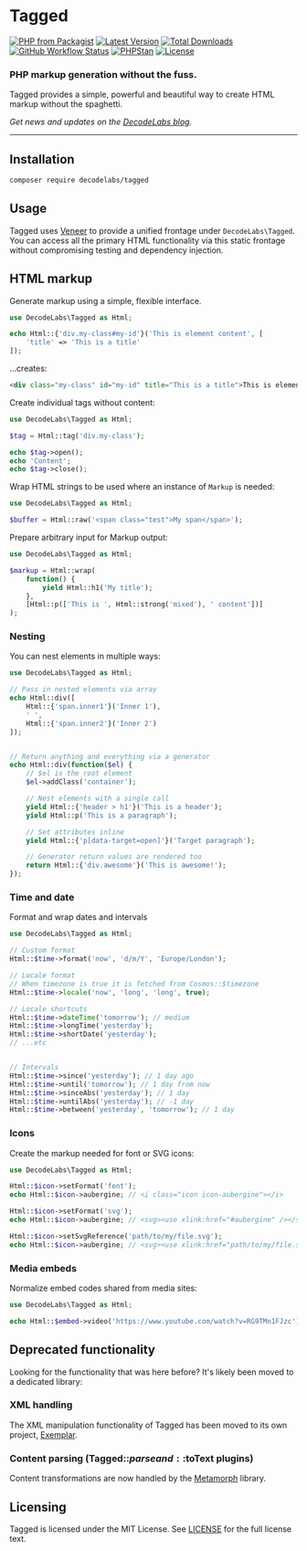 # Tagged

[![PHP from Packagist](https://img.shields.io/packagist/php-v/decodelabs/tagged?style=flat)](https://packagist.org/packages/decodelabs/tagged)
[![Latest Version](https://img.shields.io/packagist/v/decodelabs/tagged.svg?style=flat)](https://packagist.org/packages/decodelabs/tagged)
[![Total Downloads](https://img.shields.io/packagist/dt/decodelabs/tagged.svg?style=flat)](https://packagist.org/packages/decodelabs/tagged)
[![GitHub Workflow Status](https://img.shields.io/github/actions/workflow/status/decodelabs/tagged/integrate.yml?branch=develop)](https://github.com/decodelabs/tagged/actions/workflows/integrate.yml)
[![PHPStan](https://img.shields.io/badge/PHPStan-enabled-44CC11.svg?longCache=true&style=flat)](https://github.com/phpstan/phpstan)
[![License](https://img.shields.io/packagist/l/decodelabs/tagged?style=flat)](https://packagist.org/packages/decodelabs/tagged)

### PHP markup generation without the fuss.

Tagged provides a simple, powerful and beautiful way to create HTML markup without the spaghetti.

_Get news and updates on the [DecodeLabs blog](https://blog.decodelabs.com)._

---


## Installation

```bash
composer require decodelabs/tagged
```

## Usage

Tagged uses [Veneer](https://github.com/decodelabs/veneer) to provide a unified frontage under <code>DecodeLabs\Tagged</code>.
You can access all the primary HTML functionality via this static frontage without compromising testing and dependency injection.


## HTML markup

Generate markup using a simple, flexible interface.

```php
use DecodeLabs\Tagged as Html;

echo Html::{'div.my-class#my-id'}('This is element content', [
    'title' => 'This is a title'
]);
```

...creates:

```html
<div class="my-class" id="my-id" title="This is a title">This is element content</div>
```

Create individual tags without content:

```php
use DecodeLabs\Tagged as Html;

$tag = Html::tag('div.my-class');

echo $tag->open();
echo 'Content';
echo $tag->close();
```

Wrap HTML strings to be used where an instance of <code>Markup</code> is needed:

```php
use DecodeLabs\Tagged as Html;

$buffer = Html::raw('<span class="test">My span</span>');
```

Prepare arbitrary input for Markup output:

```php
use DecodeLabs\Tagged as Html;

$markup = Html::wrap(
    function() {
        yield Html::h1('My title');
    },
    [Html::p(['This is ', Html::strong('mixed'), ' content'])]
);
```


### Nesting

You can nest elements in multiple ways:

```php
use DecodeLabs\Tagged as Html;

// Pass in nested elements via array
echo Html::div([
    Html::{'span.inner1'}('Inner 1'),
    ' ',
    Html::{'span.inner2'}('Inner 2')
]);


// Return anything and everything via a generator
echo Html::div(function($el) {
    // $el is the root element
    $el->addClass('container');

    // Nest elements with a single call
    yield Html::{'header > h1'}('This is a header');
    yield Html::p('This is a paragraph');

    // Set attributes inline
    yield Html::{'p[data-target=open]'}('Target paragraph');

    // Generator return values are rendered too
    return Html::{'div.awesome'}('This is awesome!');
});
```


### Time and date
Format and wrap dates and intervals

```php
use DecodeLabs\Tagged as Html;

// Custom format
Html::$time->format('now', 'd/m/Y', 'Europe/London');

// Locale format
// When timezone is true it is fetched from Cosmos::$timezone
Html::$time->locale('now', 'long', 'long', true);

// Locale shortcuts
Html::$time->dateTime('tomorrow'); // medium
Html::$time->longTime('yesterday');
Html::$time->shortDate('yesterday');
// ...etc


// Intervals
Html::$time->since('yesterday'); // 1 day ago
Html::$time->until('tomorrow'); // 1 day from now
Html::$time->sinceAbs('yesterday'); // 1 day
Html::$time->untilAbs('yesterday'); // -1 day
Html::$time->between('yesterday', 'tomorrow'); // 1 day
```


### Icons
Create the markup needed for font or SVG icons:

```php
use DecodeLabs\Tagged as Html;

Html::$icon->setFormat('font');
echo Html::$icon->aubergine; // <i class="icon icon-aubergine"></i>

Html::$icon->setFormat('svg');
echo Html::$icon->aubergine; // <svg><use xlink:href="#aubergine" /></svg>

Html::$icon->setSvgReference('path/to/my/file.svg');
echo Html::$icon->aubergine; // <svg><use xlink:href="path/to/my/file.svg#aubergine" /></svg>
```


### Media embeds
Normalize embed codes shared from media sites:

```php
use DecodeLabs\Tagged as Html;

echo Html::$embed->video('https://www.youtube.com/watch?v=RG9TMn1FJzc');
```


## Deprecated functionality

Looking for the functionality that was here before? It's likely been moved to a dedicated library:

### XML handling

The XML manipulation functionality of Tagged has been moved to its own project, [Exemplar](https://github.com/decodelabs/exemplar/).


### Content parsing (Tagged::$parse and ::$toText plugins)

Content transformations are now handled by the [Metamorph](https://github.com/decodelabs/metamorph/) library.


## Licensing
Tagged is licensed under the MIT License. See [LICENSE](./LICENSE) for the full license text.
